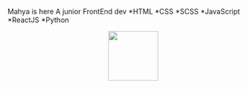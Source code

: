
Mahya is here
A junior FrontEnd dev 
    *HTML
    *CSS
    *SCSS
    *JavaScript
    *ReactJS
    *Python
 
 
 <div id="header" align="center">
  <img src="https://media.giphy.com/media/Qt1jk5Q49C3h5CrlBe/giphy.gif" width="100"/>
</div>

